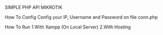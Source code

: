 SIMPLE PHP API MIKROTIK



How To Config
Config your IP, Username and Password on file conn.php

How To Run
1.With Xampp (On Local Server)
2.With Hosting
